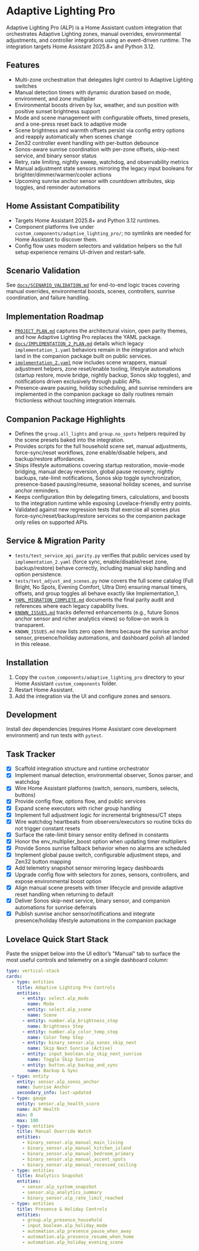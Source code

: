 # Adaptive Lighting Pro

Adaptive Lighting Pro (ALP) is a Home Assistant custom integration that orchestrates Adaptive Lighting zones, manual overrides, environmental adjustments, and controller integrations using an event-driven runtime. The integration targets Home Assistant 2025.8+ and Python 3.12.

## Features
- Multi-zone orchestration that delegates light control to Adaptive Lighting switches
- Manual detection timers with dynamic duration based on mode, environment, and zone multiplier
- Environmental boosts driven by lux, weather, and sun position with positive sunset brightness support
- Mode and scene management with configurable offsets, timed presets, and a one-press reset back to adaptive mode
- Scene brightness and warmth offsets persist via config entry options and reapply automatically when scenes change
- Zen32 controller event handling with per-button debounce
- Sonos-aware sunrise coordination with per-zone offsets, skip-next service, and binary sensor status
- Retry, rate limiting, nightly sweep, watchdog, and observability metrics
- Manual adjustment state sensors mirroring the legacy input booleans for brighter/dimmer/warmer/cooler actions
- Upcoming sunrise anchor sensor with countdown attributes, skip toggles, and reminder automations

## Home Assistant Compatibility
- Targets Home Assistant 2025.8+ and Python 3.12 runtimes.
- Component platforms live under `custom_components/adaptive_lighting_pro/`; no symlinks are needed for Home Assistant to discover them.
- Config flow uses modern selectors and validation helpers so the full setup experience remains UI-driven and restart-safe.

## Scenario Validation
See [`docs/SCENARIO_VALIDATION.md`](docs/SCENARIO_VALIDATION.md) for end-to-end logic traces covering manual overrides, environmental boosts, scenes, controllers, sunrise coordination, and failure handling.

## Implementation Roadmap
- [`PROJECT_PLAN.md`](PROJECT_PLAN.md) captures the architectural vision, open parity themes, and how Adaptive Lighting Pro replaces the YAML package.
- [`docs/IMPLEMENTATION_2_PLAN.md`](docs/IMPLEMENTATION_2_PLAN.md) details which legacy `implementation_1.yaml` behaviors remain in the integration and which land in the companion package built on public services.
- [`implementation_2.yaml`](implementation_2.yaml) now includes scene wrappers, manual adjustment helpers, zone reset/enable tooling, lifestyle automations (startup restore, movie bridge, nightly backup, Sonos skip toggles), and notifications driven exclusively through public APIs.
- Presence-aware pausing, holiday scheduling, and sunrise reminders are implemented in the companion package so daily routines remain frictionless without touching integration internals.

## Companion Package Highlights
- Defines the `group.all_lights` and `group.no_spots` helpers required by the scene presets baked into the integration.
- Provides scripts for the full household scene set, manual adjustments, force-sync/reset workflows, zone enable/disable helpers, and backup/restore affordances.
- Ships lifestyle automations covering startup restoration, movie-mode bridging, manual decay reversion, global pause recovery, nightly backups, rate-limit notifications, Sonos skip toggle synchronization, presence-based pausing/resume, seasonal holiday scenes, and sunrise anchor reminders.
- Keeps configuration thin by delegating timers, calculations, and boosts to the integration runtime while exposing Lovelace-friendly entry points.
- Validated against new regression tests that exercise all scenes plus force-sync/reset/backup/restore services so the companion package only relies on supported APIs.

## Service & Migration Parity
- `tests/test_service_api_parity.py` verifies that public services used by `implementation_2.yaml` (force sync, enable/disable/reset zone, backup/restore) behave correctly, including manual skip handling and option persistence.
- `tests/test_adjust_and_scenes.py` now covers the full scene catalog (Full Bright, No Spots, Evening Comfort, Ultra Dim) ensuring manual timers, offsets, and group toggles all behave exactly like Implementation_1.
- [`YAML_MIGRATION_COMPLETE.md`](YAML_MIGRATION_COMPLETE.md) documents the final parity audit and references where each legacy capability lives.
- [`KNOWN_ISSUES.md`](KNOWN_ISSUES.md) tracks deferred enhancements (e.g., future Sonos anchor sensor and richer analytics views) so follow-on work is transparent.
- `KNOWN_ISSUES.md` now lists zero open items because the sunrise anchor sensor, presence/holiday automations, and dashboard polish all landed in this release.

## Installation
1. Copy the `custom_components/adaptive_lighting_pro` directory to your Home Assistant `custom_components` folder.
2. Restart Home Assistant.
3. Add the integration via the UI and configure zones and sensors.

## Development
Install dev dependencies (requires Home Assistant core development environment) and run tests with `pytest`.

## Task Tracker
- [x] Scaffold integration structure and runtime orchestrator
- [x] Implement manual detection, environmental observer, Sonos parser, and watchdog
- [x] Wire Home Assistant platforms (switch, sensors, numbers, selects, buttons)
- [x] Provide config flow, options flow, and public services
- [x] Expand scene executors with richer group handling
- [x] Implement full adjustment logic for incremental brightness/CT steps
- [x] Wire watchdog heartbeats from observers/executors so routine ticks do not trigger constant resets
- [x] Surface the rate-limit binary sensor entity defined in constants
- [x] Honor the env_multiplier_boost option when updating timer multipliers
- [x] Provide Sonos sunrise fallback behavior when no alarms are scheduled
- [x] Implement global pause switch, configurable adjustment steps, and Zen32 button mapping
- [x] Add telemetry snapshot sensor mirroring legacy dashboards
- [x] Upgrade config flow with selectors for zones, sensors, controllers, and expose environmental boost option
- [x] Align manual scene presets with timer lifecycle and provide adaptive reset handling when returning to default
- [x] Deliver Sonos skip-next service, binary sensor, and companion automations for sunrise deferrals
- [x] Publish sunrise anchor sensor/notifications and integrate presence/holiday lifestyle automations in the companion package

## Lovelace Quick Start Stack
Paste the snippet below into the UI editor’s "Manual" tab to surface the most useful controls and telemetry on a single dashboard column:

```yaml
type: vertical-stack
cards:
  - type: entities
    title: Adaptive Lighting Pro Controls
    entities:
      - entity: select.alp_mode
        name: Mode
      - entity: select.alp_scene
        name: Scene
      - entity: number.alp_brightness_step
        name: Brightness Step
      - entity: number.alp_color_temp_step
        name: Color Temp Step
      - entity: binary_sensor.alp_sonos_skip_next
        name: Skip Next Sunrise (Active)
      - entity: input_boolean.alp_skip_next_sunrise
        name: Toggle Skip Sunrise
      - entity: button.alp_backup_and_sync
        name: Backup & Sync
  - type: entity
    entity: sensor.alp_sonos_anchor
    name: Sunrise Anchor
    secondary_info: last-updated
  - type: gauge
    entity: sensor.alp_health_score
    name: ALP Health
    min: 0
    max: 100
  - type: entities
    title: Manual Override Watch
    entities:
      - binary_sensor.alp_manual_main_living
      - binary_sensor.alp_manual_kitchen_island
      - binary_sensor.alp_manual_bedroom_primary
      - binary_sensor.alp_manual_accent_spots
      - binary_sensor.alp_manual_recessed_ceiling
  - type: entities
    title: Analytics Snapshot
    entities:
      - sensor.alp_system_snapshot
      - sensor.alp_analytics_summary
      - binary_sensor.alp_rate_limit_reached
  - type: entities
    title: Presence & Holiday Controls
    entities:
      - group.alp_presence_household
      - input_boolean.alp_holiday_mode
      - automation.alp_presence_pause_when_away
      - automation.alp_presence_resume_when_home
      - automation.alp_holiday_evening_scene
```
